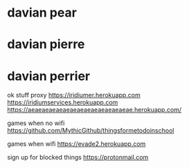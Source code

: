 # davian pear
# davian pierre
# davian perrier

ok stuff proxy
https://iridiumer.herokuapp.com
https://iridiumservices.herokuapp.com
https://aeaeaeaeaeaeaeaeaeaeaeaeaeaeae.herokuapp.com/


games when no wifi
https://github.com/MythicGithub/thingsformetodoinschool

games when wifi
https://evade2.herokuapp.com

sign up for blocked things
https://protonmail.com
